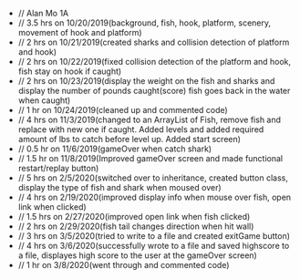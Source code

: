 + // Alan Mo 1A
+ // 3.5 hrs on 10/20/2019(background, fish, hook, platform, scenery, movement of hook and platform)
+ // 2 hrs on 10/21/2019(created sharks and collision detection of platform and hook)
+ // 2 hrs on 10/22/2019(fixed collision detection of the platform and hook, fish stay on hook if caught)
+ // 2 hrs on 10/23/2019(display the weight on the fish and sharks and display the number of pounds caught(score) fish goes back in the water when caught)
+ // 1 hr on 10/24/2019(cleaned up and commented code)
+ // 4 hrs on 11/3/2019(changed to an ArrayList of Fish, remove fish and replace with new one if caught. Added levels and added required amount of lbs to catch before level up. Added start screen)
+ // 0.5 hr on 11/6/2019(gameOver when catch shark)
+ // 1.5 hr on 11/8/2019(Improved gameOver screen and made functional restart/replay button)
+ // 5 hrs on 2/5/2020(switched over to inheritance, created button class, display the type of fish and shark when moused over)
+ // 4 hrs on 2/19/2020(improved display info when mouse over fish, open link when clicked)
+ // 1.5 hrs on 2/27/2020(improved open link when fish clicked)
+ // 2 hrs on 2/29/2020(fish tail changes direction when hit wall)
+ // 3 hrs on 3/5/2020(tried to write to a file and created exitGame button)
+ // 4 hrs on 3/6/2020(successfully wrote to a file and saved highscore to a file, displayes high score to the user at the gameOver screen)
+ // 1 hr on 3/8/2020(went through and commented code)
